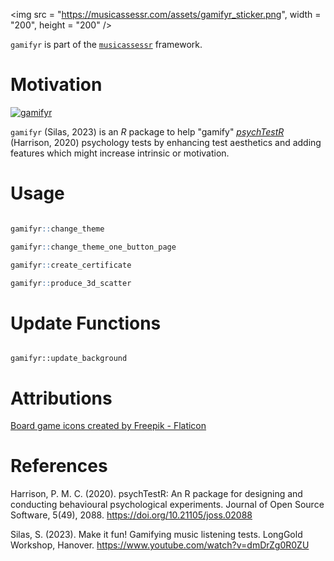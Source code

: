 

<img src = "https://musicassessr.com/assets/gamifyr_sticker.png", width = "200", height = "200" />

`gamifyr` is part of the [`musicassessr`](https://sebsilas.github.io/musicassessr/) framework.


# Motivation 

[![gamifyr](https://musicassessr.com/assets/gamifyr_vid.gif)](https://www.youtube.com/watch?v=dmDrZg0R0ZU)



`gamifyr` (Silas, 2023) is an *R* package to help "gamify" [*psychTestR*](https://pmcharrison.github.io/psychTestR/) (Harrison, 2020) psychology tests by enhancing test aesthetics and adding features which might increase intrinsic or motivation.

# Usage

```r

gamifyr::change_theme

gamifyr::change_theme_one_button_page

gamifyr::create_certificate

gamifyr::produce_3d_scatter

```

# Update Functions


```{r}

gamifyr::update_background

```

# Attributions

<a href="https://www.flaticon.com/free-icons/board-game" title="board game icons">Board game icons created by Freepik - Flaticon</a>


# References

Harrison, P. M. C. (2020). psychTestR: An R package for designing and conducting behavioural psychological experiments. Journal of Open Source Software, 5(49), 2088. https://doi.org/10.21105/joss.02088

Silas, S. (2023). Make it fun! Gamifying music listening tests. LongGold Workshop, Hanover. https://www.youtube.com/watch?v=dmDrZg0R0ZU

